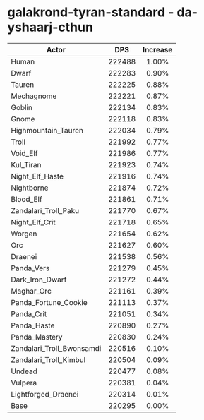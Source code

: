 # galakrond-tyran-standard - da-yshaarj-cthun
| Actor | DPS | Increase |
|---|:---:|:---:|
|Human|222488|1.00%|
|Dwarf|222283|0.90%|
|Tauren|222225|0.88%|
|Mechagnome|222221|0.87%|
|Goblin|222134|0.83%|
|Gnome|222118|0.83%|
|Highmountain_Tauren|222034|0.79%|
|Troll|221992|0.77%|
|Void_Elf|221986|0.77%|
|Kul_Tiran|221923|0.74%|
|Night_Elf_Haste|221916|0.74%|
|Nightborne|221874|0.72%|
|Blood_Elf|221861|0.71%|
|Zandalari_Troll_Paku|221770|0.67%|
|Night_Elf_Crit|221718|0.65%|
|Worgen|221654|0.62%|
|Orc|221627|0.60%|
|Draenei|221538|0.56%|
|Panda_Vers|221279|0.45%|
|Dark_Iron_Dwarf|221272|0.44%|
|Maghar_Orc|221161|0.39%|
|Panda_Fortune_Cookie|221113|0.37%|
|Panda_Crit|221051|0.34%|
|Panda_Haste|220890|0.27%|
|Panda_Mastery|220830|0.24%|
|Zandalari_Troll_Bwonsamdi|220516|0.10%|
|Zandalari_Troll_Kimbul|220504|0.09%|
|Undead|220477|0.08%|
|Vulpera|220381|0.04%|
|Lightforged_Draenei|220314|0.01%|
|Base|220295|0.00%|
